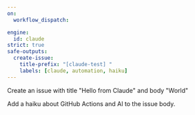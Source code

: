 ```yaml
---
on:
  workflow_dispatch:

engine: 
  id: claude
strict: true
safe-outputs:
  create-issue:
    title-prefix: "[claude-test] "
    labels: [claude, automation, haiku]
---
```


Create an issue with title "Hello from Claude" and body "World"

Add a haiku about GitHub Actions and AI to the issue body.